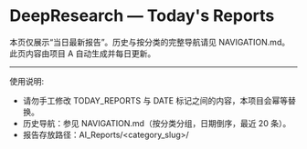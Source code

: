 # DeepResearch — Today's Reports

本页仅展示“当日最新报告”。历史与按分类的完整导航请见 NAVIGATION.md。此页内容由项目 A 自动生成并每日更新。

---

使用说明:
- 请勿手工修改 TODAY_REPORTS 与 DATE 标记之间的内容，本项目会幂等替换。
- 历史导航：参见 NAVIGATION.md（按分类分组，日期倒序，最近 20 条）。
- 报告存放路径：AI_Reports/<category_slug>/<title>-<date>--v<edition>.md

---

相关文档:
- NAVIGATION.md
- PROJECT_OVERVIEW.md

---

<!-- BEGIN TODAY_REPORTS -->
## 最新报告
- [火车免费坐？12306今起又上新功能 - 2025-10-20](AI_Reports/lu-you-yu-chu-xing/huo-che-mian-fei-zuo-12306jin-qi-you-shang-xin-gong-neng-2025-10-20--v1.md) (v1) [来源](https://www.baidu.com/s?wd=%E7%81%AB%E8%BD%A6%E5%85%8D%E8%B4%B9%E5%9D%90%EF%BC%9F12306%E4%BB%8A%E8%B5%B7%E5%8F%88%E4%B8%8A%E6%96%B0%E5%8A%9F%E8%83%BD&sa=fyb_news&rsv_dl=fyb_news)
- [谁在利用1068号段发送诈骗短信 - 2025-10-20](AI_Reports/she-hui-yu-fa-zhi/shui-zai-li-yong-1068hao-duan-fa-song-zha-pian-duan-xin-2025-10-20--v1.md) (v1) [来源](https://www.baidu.com/s?wd=%E8%B0%81%E5%9C%A8%E5%88%A9%E7%94%A81068%E5%8F%B7%E6%AE%B5%E5%8F%91%E9%80%81%E8%AF%88%E9%AA%97%E7%9F%AD%E4%BF%A1&sa=fyb_news&rsv_dl=fyb_news)
- [六个“新”字看成绩 - 2025-10-20](AI_Reports/shi-zheng-yu-guo-ji/liu-ge-xin-zi-kan-cheng-ji-2025-10-20--v1.md) (v1) [来源](https://www.baidu.com/s?wd=%E5%85%AD%E4%B8%AA%E2%80%9C%E6%96%B0%E2%80%9D%E5%AD%97%E7%9C%8B%E6%88%90%E7%BB%A9&sa=fyb_news&rsv_dl=fyb_news)
- [总书记擘画中国式现代化新篇章 - 2025-10-20](AI_Reports/shi-zheng-yu-guo-ji/zong-shu-ji-bo-hua-zhong-guo-shi-xian-dai-hua-xin-pian-zhang-2025-10-20--v1.md) (v1) [来源](https://www.baidu.com/s?wd=%E6%80%BB%E4%B9%A6%E8%AE%B0%E6%93%B7%E7%94%BB%E4%B8%AD%E5%9B%BD%E5%BC%8F%E7%8E%B0%E4%BB%A3%E5%8C%96%E6%96%B0%E7%AF%87%E7%AB%A0&sa=fyb_news&rsv_dl=fyb_news)
<!-- END TODAY_REPORTS -->
